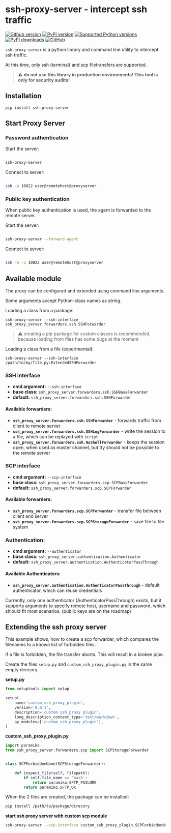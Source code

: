# ssh-proxy-server - intercept ssh traffic

[![Github version](https://img.shields.io/github/v/release/manfred-kaiser/ssh-proxy-server?label=github&logo=github)](https://github.com/manfred-kaiser/ssh-proxy-server/releases)
[![PyPI version](https://img.shields.io/pypi/v/ssh-proxy-server.svg?logo=pypi&logoColor=FFE873)](https://pypi.org/project/ssh-proxy-server/)
[![Supported Python versions](https://img.shields.io/pypi/pyversions/ssh-proxy-server.svg?logo=python&logoColor=FFE873)](https://pypi.org/project/ssh-proxy-server/)
[![PyPI downloads](https://pepy.tech/badge/ssh-proxy-server/week)](https://pepy.tech/project/ssh-proxy-server/week)
[![GitHub](https://img.shields.io/github/license/manfred-kaiser/ssh-proxy-server.svg)](LICENSE)


`ssh-proxy-server` is a python library and command line utility to intercept ssh traffic.

At this time, only ssh (terminal) and scp filetransfers are supported.

> :warning: **do not use this library in production environments! This tool is only for security audits!**

## Installation

`pip install ssh-proxy-server`

## Start Proxy Server

### Password authentication


Start the server:


```bash

ssh-proxy-server

```

Connect to server:

```bash

ssh -p 10022 user@remotehost@proxyserver

```

### Public key authentication

When public key authentication is used, the agent is forwarded to the remote server.

Start the server:

```bash

ssh-proxy-server --forward-agent

```

Connect to server:

```bash

ssh -A -p 10022 user@remotehost@proxyserver

```
## Available module

The proxy can be configured and extended using command line arguments.

Some arguments accept Python-class names as string.

Loading a class from a package:

`ssh-proxy-server --ssh-interface ssh_proxy_server.forwarders.ssh.SSHForwarder`

> :warning: creating a pip package for custom classes is recommended, because loading from files has some bugs at the moment

Loading a class from a file (experimental):

`ssh-proxy-server --ssh-interface /path/to/my/file.py:ExtendedSSHForwarder`

### SSH interface

- **cmd argument:** `--ssh-interface`
- **base class:** `ssh_proxy_server.forwarders.ssh.SSHBaseForwarder`
- **default:** `ssh_proxy_server.forwarders.ssh.SSHForwarder`

#### Available forwarders:

- **`ssh_proxy_server.forwarders.ssh.SSHForwarder`** - forwards traffic from client to remote server
- **`ssh_proxy_server.forwarders.ssh.SSHLogForwarder`** - write the session to a file, which can be replayed with `script`
- **`ssh_proxy_server.forwarders.ssh.NoShellForwarder`** - keeps the session open, when used as master channel, but tty should not be possible to the remote server


### SCP interface

- **cmd argument:** `--scp-interface`
- **base class:** `ssh_proxy_server.forwarders.scp.SCPBaseForwarder`
- **default:** `ssh_proxy_server.forwarders.scp.SCPForwarder`

#### Available forwarders:

- **`ssh_proxy_server.forwarders.scp.SCPForwarder`** - transfer file between client and server
- **`ssh_proxy_server.forwarders.scp.SCPStorageForwarder`** - save file to file system


### Authentication:

- **cmd argument:** `--authenticator`
- **base class:** `ssh_proxy_server.authentication.Authenticator`
- **default:** `ssh_proxy_server.authentication.AuthenticatorPassThrough`

#### Available Authenticators:

- **`ssh_proxy_server.authentication.AuthenticatorPassThrough`** - default authenticator, which can reuse credentials

Currently, only one authenticator (AuthenticatorPassThrough) exists, but it supports arguments to specify remote host, username and password, which shlould fit most scenarios. (public keys are on the roadmap)


## Extending the ssh proxy server

This example shows, how to create a scp forwarder, which compares the filenames to a known list of forbidden files.

If a file is forbidden, the file transfer aborts. This will result in a broken pipe.

Create the files `setup.py` and `custom_ssh_proxy_plugin.py` in the same empty direcory.

**setup.py**

```python
from setuptools import setup

setup(
    name='custom_ssh_proxy_plugin',
    version='0.0.1',
    description='custom ssh proxy plugin',
    long_description_content_type='text/markdown',
    py_modules=['custom_ssh_proxy_plugin'],
)
```

**custom_ssh_proxy_plugin.py**

```python
import paramiko
from ssh_proxy_server.forwarders.scp import SCPStorageForwarder


class SCPForbiddenName(SCPStorageForwarder):

    def inspect_file(self, filepath):
        if self.file_name == 'bash':
            return paramiko.SFTP_FAILURE
        return paramiko.SFTP_OK
```

When the 2 files are created, the package can be installed:

```bash
pip install /path/to/package/direcory
```

**start ssh proxy server with custom scp module**

```bash
ssh-proxy-server --scp-interface custom_ssh_proxy_plugin.SCPForbiddenName --scp-storage ~/ssh_files --scp-keep-files
```
